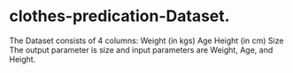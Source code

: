 # clothes-predication-Dataset.
The Dataset consists of 4 columns:  Weight (in kgs) Age Height (in cm) Size The output parameter is size and input parameters are Weight, Age, and Height.
